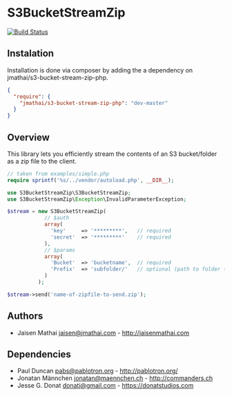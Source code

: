 # S3BucketStreamZip

[![Build Status](https://travis-ci.org/jmathai/s3-bucket-stream-zip-php.svg?branch=master)](https://travis-ci.org/jmathai/s3-bucket-stream-zip-php)

## Instalation
Installation is done via composer by adding the a dependency on jmathai/s3-bucket-stream-zip-php.

```json
{
  "require": {
    "jmathai/s3-bucket-stream-zip-php": "dev-master"
  }
}
```

## Overview
This library lets you efficiently stream the contents of an S3 bucket/folder as a zip file to the client.
```php
// taken from examples/simple.php
require sprintf('%s/../vendor/autoload.php', __DIR__);

use S3BucketStreamZip\S3BucketStreamZip;
use S3BucketStreamZip\Exception\InvalidParameterException;

$stream = new S3BucketStreamZip(
            // $auth
            array(
              'key'     => '*********',   // required
              'secret'  => '*********'    // required
            ),
            // $params
            array(
              'Bucket'  => 'bucketname',  // required
              'Prefix'  => 'subfolder/'   // optional (path to folder to stream)
            )
          );

$stream->send('name-of-zipfile-to-send.zip');

```

## Authors
* Jaisen Mathai <jaisen@jmathai.com> - http://jaisenmathai.com

## Dependencies
* Paul Duncan <pabs@pablotron.org> - http://pablotron.org/
* Jonatan Männchen <jonatan@maennchen.ch> - http://commanders.ch
* Jesse G. Donat <donatj@gmail.com> - https://donatstudios.com

